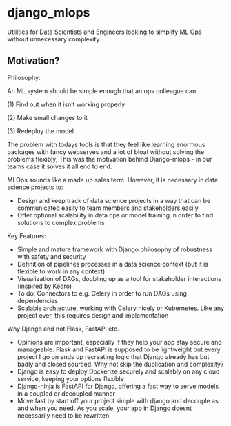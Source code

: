 # django_mlops
 Utilities for Data Scientists and Engineers looking to simplify ML Ops without unnecessary complexity.

## Motivation?
Philosophy:

An ML system should be simple enough that an ops colleague can 

(1) Find out when it isn’t working properly

(2) Make small changes to it

(3) Redeploy the model

The problem with todays tools is that they feel like learning enormous packages with fancy webserves and a lot of bloat without solving the problems flexibly, This was the motivation behind Django-mlops - in our teams case it solves it all end to end.

MLOps sounds like a made up sales term. However, it is necessary in data science projects to:

- Design and keep track of data science projects in a way that can be communicated easily to team members and stakeholders easily
- Offer optional scalability in data ops or model training in order to find solutions to complex problems

Key Features:
- Simple and mature framework with Django philosophy of robustness with safety and security
- Definition of pipelines processes in a data science context (but it is flexible to work in any context)
- Visualization of DAGs, doubling up as a tool for stakeholder interactions (inspired by Kedro)
- To do: Connectors to e.g. Celery in order to run DAGs using dependencies
- Scalable archtecture, working with Celery nicely or Kubernetes. Like any project ever, this requires design and implementation


Why Django and not Flask, FastAPI etc.
- Opinions are important, especially if they help your app stay secure and manageable. Flask and FastAPI is supposed to be lightweight but every project I go on ends up recreating logic that Django already has but badly and closed sourced. Why not skip the duplication and complexity?
- Django is easy to deploy Dockerize securely and scalably on any cloud service, keeping your options flexible
- Django-ninja is FastAPI for Django, offering a fast way to serve models in a coupled or decoupled manner
- Move fast by start off your project simple with django and decouple as and when you need. As you scale, your app in Django doesnt necessarily need to be rewritten

